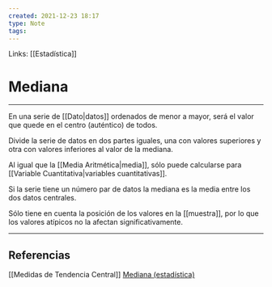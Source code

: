 ```yaml
---
created: 2021-12-23 18:17
type: Note
tags:
---
```


Links: [[Estadística]]

# Mediana
---

En una serie de [[Dato|datos]] ordenados de menor a mayor, será el valor que quede en el centro (auténtico) de todos.

Divide la serie de datos en dos partes iguales, una con valores superiores y otra con valores inferiores al valor de la mediana.

Al igual que la [[Media Aritmética|media]], sólo puede calcularse para [[Variable Cuantitativa|variables cuantitativas]].

Si la serie tiene un número par de datos la mediana es la media entre los dos datos centrales.

Sólo tiene en cuenta la posición de los valores en la [[muestra]], por lo que los valores atípicos no la afectan significativamente.

---

## Referencias
[[Medidas de Tendencia Central]]
[Mediana (estadística)](https://es.wikipedia.org/wiki/Mediana_(estadística))
